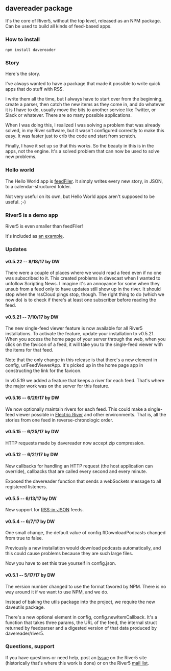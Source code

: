 ## davereader package

It's the core of River5, without the top level, released as an NPM package. Can be used to build all kinds of feed-based apps.

### How to install

`npm install davereader`

### Story

Here's the story.

I've always wanted to have a package that made it possible to write quick apps that do stuff with RSS.

I write them all the time, but I always have to start over from the beginning, create a parser, then catch the new items as they come in, and do whatever it is I have to do, usually move the bits to another service like Twitter, or Slack or whatever. There are so many possible applications. 

When I was doing this, I realized I was solving a problem that was already solved, in my River software, but it wasn't configured correctly to make this easy. It was faster just to crib the code and start from scratch.

Finally, I have it set up so that this works. So the beauty in this is in the apps, not the engine. It's a solved problem that can now be used to solve new problems. 

### Hello world

The Hello World app is <a href="https://github.com/scripting/reader/tree/master/examples/feedFiler">feedFiler</a>. It simply writes every new story, in JSON, to a calendar-structured folder. 

Not very useful on its own, but Hello World apps aren't supposed to be useful. ;-)

### River5 is a demo app

River5 is even smaller than feedFiler!

It's included as <a href="https://github.com/scripting/reader/tree/master/examples/river5">an example</a>. 

### Updates

#### v0.5.22 -- 8/18/17 by DW

There were a couple of places where we would read a feed even if no one was subscribed to it. This created problems in davecast when I wanted to unfollow Scripting News. I imagine it's an annoyance for some when they unsub from a feed only to have updates still show up in the river. It should stop when the rssCloud pings stop, though. The right thing to do (which we now do) is to check if there's at least one subscriber before reading the feed. 

#### v0.5.21 -- 7/10/17 by DW

The new single-feed viewer feature is now available for all River5 installations. To activate the feature, update your installation to v0.5.21. When you access the home page of your server through the web, when you click on the favicon of a feed, it will take you to the single-feed viewer with the items for that feed. 

Note that the only change in this release is that there's a new element in config, urlFeedViewerApp. It's picked up in the home page app in constructing the link for the favicon. 

In v0.5.19 we added a feature that keeps a river for each feed. That's where the major work was on the server for this feature. 

#### v0.5.16 -- 6/29/17 by DW

We now optionally maintain rivers for each feed. This could make a single-feed viewer possible in <a href="http://this.how/electricRiver">Electric River</a> and other environments. That is, all the stories from one feed in reverse-chronologic order.

#### v0.5.15 -- 6/25/17 by DW

HTTP requests made by davereader now accept zip compression. 

#### v0.5.12 -- 6/21/17 by DW

New callbacks for handling an HTTP request (the host application can override), callbacks that are called every second and every minute. 

Exposed the davereader function that sends a webSockets message to all registered listeners.

#### v0.5.5 -- 6/13/17 by DW

New support for <a href="https://github.com/scripting/Scripting-News/blob/master/rss-in-json/README.md">RSS-in-JSON</a> feeds. 

#### v0.5.4 -- 6/7/17 by DW

One small change, the default value of config.flDownloadPodcasts changed from true to false. 

Previously a new installation would download podcasts automatically, and this could cause problems because they are such large files. 

Now you have to set this true yourself in config.json.

#### v0.5.1 -- 5/17/17 by DW

The version number changed to use the format favored by NPM. There is no way around it if we want to use NPM, and we do. 

Instead of baking the utils package into the project, we require the new daveutils package. 

There's a new optional element in config, config.newItemCallback. It's a function that takes three params, the URL of the feed, the internal struct returned by feedparser and a digested version of that data produced by davereader/river5.

### Questions, support

If you have questions or need help, post an <a href="https://github.com/scripting/river5/issues">Issue</a> on the River5 site (historically that's where this work is done) or on the River5 <a href="https://groups.google.com/forum/#!forum/river5">mail list</a>. 


